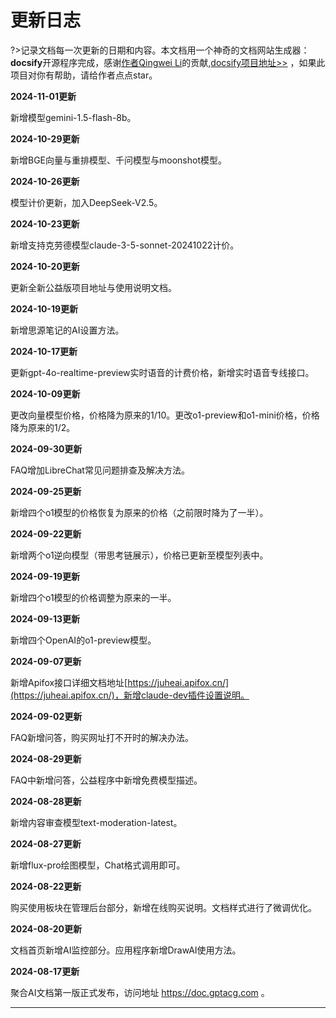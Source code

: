 # 更新日志

?>记录文档每一次更新的日期和内容。本文档用一个神奇的文档网站生成器：**docsify**开源程序完成，感谢[作者Qingwei Li](https://cinwell.com/)的贡献,[docsify项目地址>>](https://github.com/docsifyjs/docsify) ，如果此项目对你有帮助，请给作者点点star。

**2024-11-01更新**

新增模型gemini-1.5-flash-8b。

**2024-10-29更新**

新增BGE向量与重排模型、千问模型与moonshot模型。

**2024-10-26更新**

模型计价更新，加入DeepSeek-V2.5。

**2024-10-23更新**

新增支持克劳德模型claude-3-5-sonnet-20241022计价。

**2024-10-20更新**

更新全新公益版项目地址与使用说明文档。

**2024-10-19更新**

新增思源笔记的AI设置方法。

**2024-10-17更新**

更新gpt-4o-realtime-preview实时语音的计费价格，新增实时语音专线接口。

**2024-10-09更新**

更改向量模型价格，价格降为原来的1/10。更改o1-preview和o1-mini价格，价格降为原来的1/2。

**2024-09-30更新**

FAQ增加LibreChat常见问题排查及解决方法。

**2024-09-25更新**

新增四个o1模型的价格恢复为原来的价格（之前限时降为了一半）。

**2024-09-22更新**

新增两个o1逆向模型（带思考链展示），价格已更新至模型列表中。

**2024-09-19更新**

新增四个o1模型的价格调整为原来的一半。

**2024-09-13更新**

新增四个OpenAI的o1-preview模型。

**2024-09-07更新**

新增Apifox接口详细文档地址[https://juheai.apifox.cn/](https://juheai.apifox.cn/)，新增claude-dev插件设置说明。

**2024-09-02更新**

FAQ新增问答，购买网址打不开时的解决办法。

**2024-08-29更新**

FAQ中新增问答，公益程序中新增免费模型描述。

**2024-08-28更新**

新增内容审查模型text-moderation-latest。

**2024-08-27更新**

新增flux-pro绘图模型，Chat格式调用即可。

**2024-08-22更新**

购买使用板块在管理后台部分，新增在线购买说明。文档样式进行了微调优化。

**2024-08-20更新**

文档首页新增AI监控部分。应用程序新增DrawAI使用方法。

**2024-08-17更新**

聚合AI文档第一版正式发布，访问地址 https://doc.gptacg.com 。

---